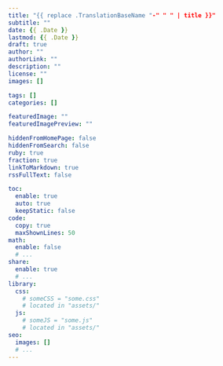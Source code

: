 ```yaml
---
title: "{{ replace .TranslationBaseName "-" " " | title }}"
subtitle: ""
date: {{ .Date }}
lastmod: {{ .Date }}
draft: true
author: ""
authorLink: ""
description: ""
license: ""
images: []

tags: []
categories: []

featuredImage: ""
featuredImagePreview: ""

hiddenFromHomePage: false
hiddenFromSearch: false
ruby: true
fraction: true
linkToMarkdown: true
rssFullText: false

toc:
  enable: true
  auto: true
  keepStatic: false
code:
  copy: true
  maxShownLines: 50
math:
  enable: false
  # ...
share:
  enable: true
  # ...
library:
  css:
    # someCSS = "some.css"
    # located in "assets/"
  js:
    # someJS = "some.js"
    # located in "assets/"
seo:
  images: []
  # ...
---
```


<!--more-->
